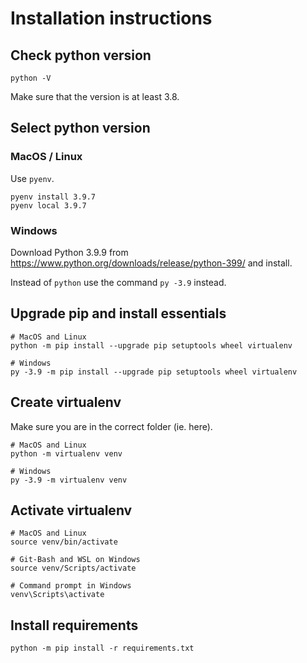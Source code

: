 # Installation instructions

## Check python version

    python -V

Make sure that the version is at least 3.8.

## Select python version

### MacOS / Linux

Use `pyenv`.

    pyenv install 3.9.7
    pyenv local 3.9.7

### Windows

Download Python 3.9.9 from https://www.python.org/downloads/release/python-399/ and install.

Instead of `python` use the command `py -3.9` instead.

## Upgrade pip and install essentials

    # MacOS and Linux
    python -m pip install --upgrade pip setuptools wheel virtualenv

    # Windows
    py -3.9 -m pip install --upgrade pip setuptools wheel virtualenv

## Create virtualenv

Make sure you are in the correct folder (ie. here).

    # MacOS and Linux
    python -m virtualenv venv

    # Windows
    py -3.9 -m virtualenv venv

## Activate virtualenv

    # MacOS and Linux
    source venv/bin/activate

    # Git-Bash and WSL on Windows
    source venv/Scripts/activate

    # Command prompt in Windows
    venv\Scripts\activate

## Install requirements

    python -m pip install -r requirements.txt
